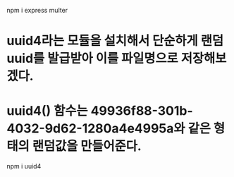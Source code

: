 npm i express multer

# uuid4라는 모듈을 설치해서 단순하게 랜덤 uuid를 발급받아 이를 파일명으로 저장해보겠다.

# uuid4() 함수는 49936f88-301b-4032-9d62-1280a4e4995a와 같은 형태의 랜덤값을 만들어준다.
npm i uuid4